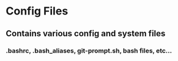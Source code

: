# Config Files

## Contains various config and system files

### .bashrc, .bash_aliases, git-prompt.sh, bash files, etc...